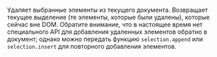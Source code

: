 Удаляет выбранные элементы из текущего документа. Возвращает текущее выделение (те элементы, которые были удалены), которые сейчас вне DOM. Обратите внимание, что в настоящее время нет специального API для добавления удаленных элементов обратно в документ; однако можно передать функцию `selection.append` или `selection.insert` для повторного добавления элементов.